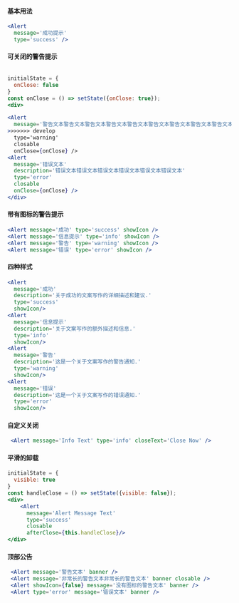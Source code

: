 
#### **基本用法**

```jsx
<Alert
  message='成功提示'
  type='success' />
```

#### **可关闭的警告提示**

```jsx

initialState = {
  onClose: false
}
const onClose = () => setState({onClose: true});
<div>

<Alert
  message='警告文本警告文本警告文本警告文本警告文本警告文本警告文本警告文本警告文本警告文本警告文本警告文本'
>>>>>>> develop
  type='warning'
  closable
  onClose={onClose} />
<Alert
  message='错误文本'
  description='错误文本错误文本错误文本错误文本错误文本错误文本'
  type='error'
  closable
  onClose={onClose} />
</div>

```

#### **带有图标的警告提示**

```jsx
<Alert message='成功' type='success' showIcon />
<Alert message='信息提示' type='info' showIcon />
<Alert message='警告' type='warning' showIcon />
<Alert message='错误' type='error' showIcon />
```

#### **四种样式**

```jsx
<Alert
  message='成功'
  description='关于成功的文案写作的详细描述和建议.'
  type='success'
  showIcon/>
<Alert
  message='信息提示'
  description='关于文案写作的额外描述和信息.'
  type='info'
  showIcon/>
<Alert
  message='警告'
  description='这是一个关于文案写作的警告通知.'
  type='warning'
  showIcon/>
<Alert
  message='错误'
  description='这是一个关于文案写作的错误通知.'
  type='error'
  showIcon/>
```

#### **自定义关闭**

```jsx
 <Alert message='Info Text' type='info' closeText='Close Now' />
```

#### **平滑的卸载**

```jsx
initialState = {
  visible: true
}
const handleClose = () => setState({visible: false});
<div>
    <Alert
      message='Alert Message Text'
      type='success'
      closable
      afterClose={this.handleClose}/>
</div>

```

#### **顶部公告**

```jsx
 <Alert message='警告文本' banner />
 <Alert message='非常长的警告文本非常长的警告文本' banner closable />
 <Alert showIcon={false} message='没有图标的警告文本' banner />
 <Alert type='error' message='错误文本' banner />

```

<style>.idoll-alert+.idoll-alert{margin-top: 20px} </style>



